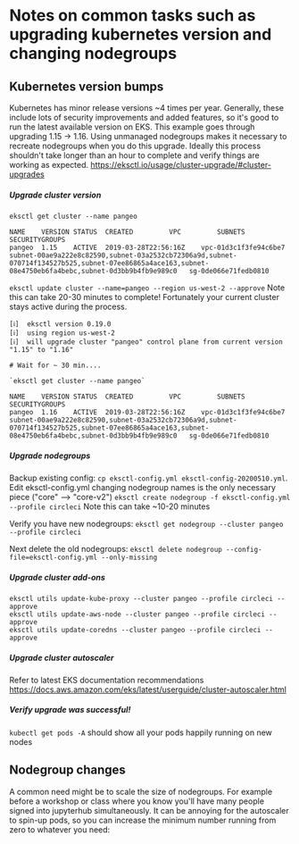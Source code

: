 # Notes on common tasks such as upgrading kubernetes version and changing nodegroups

## Kubernetes version bumps
Kubernetes has minor release versions ~4 times per year. Generally, these include lots of security improvements and added features, so it's good to run the latest available version on EKS. This example goes through upgrading 1.15 -> 1.16. Using unmanaged nodegroups makes it necessary to recreate nodegroups when you do this upgrade. Ideally this process shouldn't take longer than an hour to complete and verify things are working as expected.
https://eksctl.io/usage/cluster-upgrade/#cluster-upgrades


##### Upgrade cluster version
`eksctl get cluster --name pangeo`
```
NAME	VERSION	STATUS	CREATED			VPC			SUBNETS																			SECURITYGROUPS
pangeo	1.15	ACTIVE	2019-03-28T22:56:16Z	vpc-01d3c1f3fe94c6be7	subnet-00ae9a222e8c82590,subnet-03a2532cb72306a9d,subnet-070714f134527b525,subnet-07ee86865a4ace163,subnet-08e4750eb6fa4bebc,subnet-0d3bb9b4fb9e989c0	sg-0de066e71fedb0810
```

`eksctl update cluster --name=pangeo --region us-west-2 --approve`
Note this can take 20-30 minutes to complete! Fortunately your current cluster stays active during the process.
```
[ℹ]  eksctl version 0.19.0
[ℹ]  using region us-west-2
[ℹ]  will upgrade cluster "pangeo" control plane from current version "1.15" to "1.16"

# Wait for ~ 30 min....

`eksctl get cluster --name pangeo`

NAME	VERSION	STATUS	CREATED			VPC			SUBNETS																			SECURITYGROUPS
pangeo	1.16	ACTIVE	2019-03-28T22:56:16Z	vpc-01d3c1f3fe94c6be7	subnet-00ae9a222e8c82590,subnet-03a2532cb72306a9d,subnet-070714f134527b525,subnet-07ee86865a4ace163,subnet-08e4750eb6fa4bebc,subnet-0d3bb9b4fb9e989c0	sg-0de066e71fedb0810
```

##### Upgrade nodegroups
Backup existing config: `cp eksctl-config.yml eksctl-config-20200510.yml`. Edit eksctl-config.yml changing nodegroup names is the only necessary piece ("core" --> "core-v2")
`eksctl create nodegroup -f eksctl-config.yml --profile circleci`
Note this can take ~10-20 minutes

Verify you have new nodegroups:
`eksctl get nodegroup --cluster pangeo --profile circleci`

Next delete the old nodegroups:
`eksctl delete nodegroup --config-file=eksctl-config.yml --only-missing`


##### Upgrade cluster add-ons
```
eksctl utils update-kube-proxy --cluster pangeo --profile circleci --approve
eksctl utils update-aws-node --cluster pangeo --profile circleci --approve
eksctl utils update-coredns --cluster pangeo --profile circleci --approve
```

##### Upgrade cluster autoscaler
Refer to latest EKS documentation recommendations
https://docs.aws.amazon.com/eks/latest/userguide/cluster-autoscaler.html

##### Verify upgrade was successful!
`kubectl get pods -A` should show all your pods happily running on new nodes

## Nodegroup changes
A common need might be to scale the size of nodegroups. For example before a workshop or class where you know you'll have many people signed into jupyterhub simultaneously. It can be annoying for the autoscaler to spin-up pods, so you can increase the minimum number running from zero to whatever you need:
